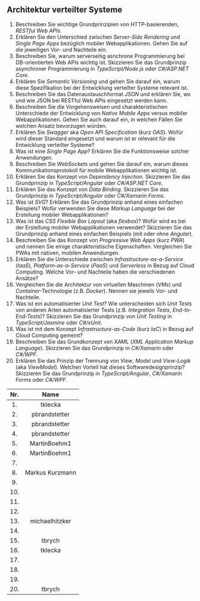 ## Architektur verteilter Systeme

1. Beschreiben Sie wichtige Grundprinzipien von HTTP-basierenden, *RESTful Web APIs*.
1. Erklären Sie den Unterschied zwischen *Server-Side Rendering* und *Single Page Apps* bezüglich mobiler Webapplikationen. Gehen Sie auf die jeweiligen Vor- und Nachteile ein.
1. Beschreiben Sie, warum serverseitig asnchrone Programmierung bei DB-orientierten Web APIs wichtig ist. Skizzieren Sie das Grundprinzip asynchroner Programmierung in *TypeScript/Node.js* oder *C#/ASP.NET Core*.
1. Erklären Sie *Semantic Versioning* und gehen Sie darauf ein, warum diese Spezifikation bei der Entwicklung verteilter Systeme relevant ist.
1. Beschreiben Sie das Datenaustauschformat *JSON* und erklären Sie, wo und wie JSON bei RESTful Web APIs eingesetzt werden kann.
2. Beschreiben Sie die Vorgehensweisen und charakteristischen Unterschiede der Entwicklung von *Native Mobile Apps* versus mobiler Webapplikationen. Gehen Sie auch darauf ein, in welchen Fällen Sie welchen Ansatz bevorzugen würden.
3. Erklären Sie *Swagger* aka *Open API Specification* (kurz *OAS*). Wofür wird dieser Standard eingesetzt und warum ist er relevant für die Entwicklung verteilter Systeme?
4. Was ist eine *Single Page App*? Erklären Sie die Funktionsweise solcher Anwendungen.
5. Beschreiben Sie *WebSockets* und gehen Sie darauf ein, warum dieses Kommunikationsprotokoll für mobile Webapplikationen wichtig ist.
6. Erklären Sie das Konzept von *Dependency Injection*. Skizzieren Sie das Grundprinzip in *TypeScript/Angular* oder *C#/ASP.NET Core*.
7. Erklären Sie das Konzept von *Data Binding*. Skizzieren Sie das Grundprinzip in *TypeScript/Angular* oder *C#/Xamarin Forms*.
8. Was ist *SVG*? Erklären Sie das Grundprinzip anhand eines einfachen Beispiels? Wofür verwenden Sie diese *Markup Language* bei der Erstellung mobiler Webapplikationen?
9. Was ist das *CSS Flexible Box Layout* (aka *flexbox*)? Wofür wird es bei der Erstellung mobiler Webapplikationen verwendet? Skizzieren Sie das Grundprinzip anhand eines einfachen Beispiels (mit oder ohne *Angular*).
10. Beschreiben Sie das Konzept von *Progressive Web Apps* (kurz *PWA*) und nennen Sie einige charakteristische Eigenschaften. Vergleichen Sie PWAs mit nativen, mobilen Anwendungen.
11. Erklären Sie die Unterschiede zwischen *Infrastructure-as-a-Service* (*IaaS*), *Platform-as-a-Service* (*PaaS*) und *Serverless* in Bezug auf Cloud Computing. Welche Vor- und Nachteile haben die verschiedenen Ansätze?
12. Vergleichen Sie die Architektur von virtuellen Maschinen (*VMs*) und *Container*-Technologie (z.B. *Docker*). Nennen sie jeweils Vor- und Nachteile.
13. Was ist ein automatisierter *Unit Test*? Wie unterscheiden sich *Unit Tests* von anderen Arten automatisierter Tests (z.B. *Integration Tests*, *End-to-End-Tests*)? Skizzieren Sie das Grundprinzip von *Unit Testing* in *TypeScript/Jasmine* oder *C#/xUnit*.
14. Was ist mit dem Konzept *Infrastructure-as-Code* (kurz *IaC*) in Bezug auf Cloud Computing gemeint?
15. Beschreiben Sie das Grundkonzept von XAML (*XML Application Markup Language*). Skizzieren Sie das Grundprinzip in *C#/Xamarin* oder *C#/WPF*.
16. Erklären Sie das Prinzip der Trennung von *View*, *Model* und *View-Logik* (aka *ViewModel*). Welchen Vorteil hat dieses Softwaredesignprinzip? Skizzieren Sie das Grundprinzip in *TypeScript/Angular*, *C#/Xamarin Forms* oder *C#/WPF*.

| Nr. | Name |  
|:-:|:-:|
| 1. |tklecka|  
| 2. | pbrandstetter |  
| 3. | pbrandstetter |  
| 4. | pbrandstetter |  
| 5. | MartinBoehm1|  
| 6. | MartinBoehm1|  
| 7. | |  
| 8. | Markus Kurzmann |  
| 9. | |  
| 10. | |  
| 11. | |  
| 12. | |  
| 13. |michaelhitzker|  
| 14. | |  
| 15. | tbrych |  
| 16. |tklecka|  
| 17. | |  
| 18. | |  
| 19. | |  
| 20. | tbrych |  
